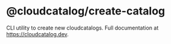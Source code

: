 # @cloudcatalog/create-catalog

CLI utility to create new cloudcatalogs. Full documentation at https://cloudcatalog.dev.
